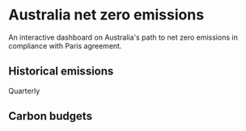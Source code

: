 # Australia net zero emissions
 An interactive dashboard on Australia's path to net zero emissions in compliance with Paris agreement.

## Historical emissions
Quarterly


## Carbon budgets

